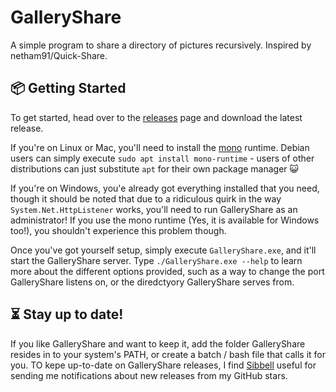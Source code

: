 # GalleryShare
A simple program to share a directory of pictures recursively. Inspired by netham91/Quick-Share.

## :package: Getting Started
To get started, head over to the [releases](https://github.com/sbrl/GalleryShare/releases/) page and download the latest release.

If you're on Linux or Mac, you'll need to install the [mono](http://www.mono-project.com/) runtime. Debian users can simply execute `sudo apt install mono-runtime` - users of other distributions can just substitute `apt` for their own package manager :smiley_cat:

If you're on Windows, you'e already got everything installed that you need, though it should be noted that due to a ridiculous quirk in the way `System.Net.HttpListener` works, you'll need to run GalleryShare as an administrator! If you use the mono runtime (Yes, it is available for Windows too!), you shouldn't experience this problem though.

Once you've got yourself setup, simply execute `GalleryShare.exe`, and it'll start the GalleryShare server. Type `./GalleryShare.exe --help` to learn more about the different options provided, such as a way to change the port GalleryShare listens on, or the diredctyory GalleryShare serves from.

## :hourglass_flowing_sand: Stay up to date!
If you like GalleryShare and want to keep it, add the folder GalleryShare resides in to your system's PATH, or create a batch / bash file that calls it for you. TO kepe up-to-date on GalleryShare releases, I find [Sibbell](https://about.sibbell.com/) useful for sending me notifications about new releases from my GitHub stars.
